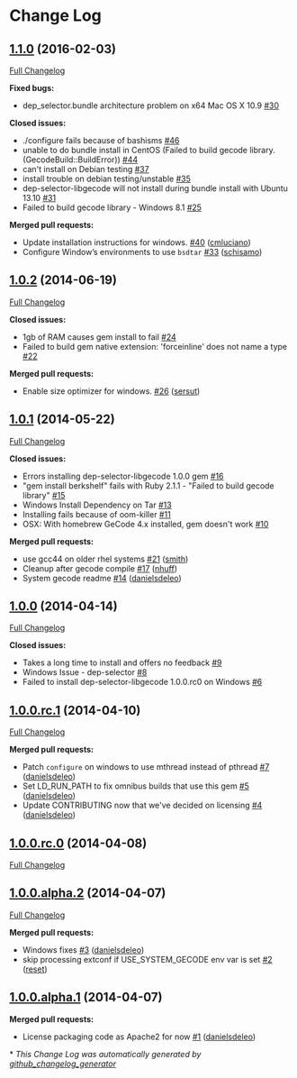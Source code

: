 # Change Log

## [1.1.0](https://github.com/chef/dep-selector-libgecode/tree/1.1.0) (2016-02-03)
[Full Changelog](https://github.com/chef/dep-selector-libgecode/compare/1.0.2...1.1.0)

**Fixed bugs:**

- dep\_selector.bundle architecture problem on x64 Mac OS X 10.9 [\#30](https://github.com/chef/dep-selector-libgecode/issues/30)

**Closed issues:**

- ./configure fails because of bashisms [\#46](https://github.com/chef/dep-selector-libgecode/issues/46)
- unable to do bundle install in CentOS \(Failed to build gecode library. \(GecodeBuild::BuildError\)\) [\#44](https://github.com/chef/dep-selector-libgecode/issues/44)
- can't install on Debian testing [\#37](https://github.com/chef/dep-selector-libgecode/issues/37)
- install trouble on debian testing/unstable [\#35](https://github.com/chef/dep-selector-libgecode/issues/35)
- dep-selector-libgecode will not install during bundle install with Ubuntu 13.10 [\#31](https://github.com/chef/dep-selector-libgecode/issues/31)
- Failed to build gecode library - Windows 8.1 [\#25](https://github.com/chef/dep-selector-libgecode/issues/25)

**Merged pull requests:**

- Update installation instructions for windows. [\#40](https://github.com/chef/dep-selector-libgecode/pull/40) ([cmluciano](https://github.com/cmluciano))
- Configure Window’s environments to use `bsdtar` [\#33](https://github.com/chef/dep-selector-libgecode/pull/33) ([schisamo](https://github.com/schisamo))

## [1.0.2](https://github.com/chef/dep-selector-libgecode/tree/1.0.2) (2014-06-19)
[Full Changelog](https://github.com/chef/dep-selector-libgecode/compare/1.0.1...1.0.2)

**Closed issues:**

- 1gb of RAM causes gem install to fail [\#24](https://github.com/chef/dep-selector-libgecode/issues/24)
- Failed to build gem native extension: 'forceinline' does not name a type [\#22](https://github.com/chef/dep-selector-libgecode/issues/22)

**Merged pull requests:**

- Enable size optimizer for windows. [\#26](https://github.com/chef/dep-selector-libgecode/pull/26) ([sersut](https://github.com/sersut))

## [1.0.1](https://github.com/chef/dep-selector-libgecode/tree/1.0.1) (2014-05-22)
[Full Changelog](https://github.com/chef/dep-selector-libgecode/compare/1.0.0...1.0.1)

**Closed issues:**

- Errors installing dep-selector-libgecode 1.0.0 gem [\#16](https://github.com/chef/dep-selector-libgecode/issues/16)
- "gem install berkshelf" fails with Ruby 2.1.1 - "Failed to build gecode library" [\#15](https://github.com/chef/dep-selector-libgecode/issues/15)
- Windows Install Dependency on Tar [\#13](https://github.com/chef/dep-selector-libgecode/issues/13)
- Installing fails because of oom-killer [\#11](https://github.com/chef/dep-selector-libgecode/issues/11)
- OSX: With homebrew GeCode 4.x installed, gem doesn't work [\#10](https://github.com/chef/dep-selector-libgecode/issues/10)

**Merged pull requests:**

- use gcc44 on older rhel systems [\#21](https://github.com/chef/dep-selector-libgecode/pull/21) ([smith](https://github.com/smith))
- Cleanup after gecode compile [\#17](https://github.com/chef/dep-selector-libgecode/pull/17) ([nhuff](https://github.com/nhuff))
- System gecode readme [\#14](https://github.com/chef/dep-selector-libgecode/pull/14) ([danielsdeleo](https://github.com/danielsdeleo))

## [1.0.0](https://github.com/chef/dep-selector-libgecode/tree/1.0.0) (2014-04-14)
[Full Changelog](https://github.com/chef/dep-selector-libgecode/compare/1.0.0.rc.1...1.0.0)

**Closed issues:**

- Takes a long time to install and offers no feedback [\#9](https://github.com/chef/dep-selector-libgecode/issues/9)
- Windows Issue - dep-selector [\#8](https://github.com/chef/dep-selector-libgecode/issues/8)
- Failed to install dep-selector-libgecode 1.0.0.rc0 on Windows [\#6](https://github.com/chef/dep-selector-libgecode/issues/6)

## [1.0.0.rc.1](https://github.com/chef/dep-selector-libgecode/tree/1.0.0.rc.1) (2014-04-10)
[Full Changelog](https://github.com/chef/dep-selector-libgecode/compare/1.0.0.rc.0...1.0.0.rc.1)

**Merged pull requests:**

- Patch `configure` on windows to use mthread instead of pthread [\#7](https://github.com/chef/dep-selector-libgecode/pull/7) ([danielsdeleo](https://github.com/danielsdeleo))
- Set LD\_RUN\_PATH to fix omnibus builds that use this gem [\#5](https://github.com/chef/dep-selector-libgecode/pull/5) ([danielsdeleo](https://github.com/danielsdeleo))
- Update CONTRIBUTING now that we've decided on licensing [\#4](https://github.com/chef/dep-selector-libgecode/pull/4) ([danielsdeleo](https://github.com/danielsdeleo))

## [1.0.0.rc.0](https://github.com/chef/dep-selector-libgecode/tree/1.0.0.rc.0) (2014-04-08)
[Full Changelog](https://github.com/chef/dep-selector-libgecode/compare/1.0.0.alpha.2...1.0.0.rc.0)

## [1.0.0.alpha.2](https://github.com/chef/dep-selector-libgecode/tree/1.0.0.alpha.2) (2014-04-07)
[Full Changelog](https://github.com/chef/dep-selector-libgecode/compare/1.0.0.alpha.1...1.0.0.alpha.2)

**Merged pull requests:**

- Windows fixes [\#3](https://github.com/chef/dep-selector-libgecode/pull/3) ([danielsdeleo](https://github.com/danielsdeleo))
- skip processing extconf if USE\_SYSTEM\_GECODE env var is set [\#2](https://github.com/chef/dep-selector-libgecode/pull/2) ([reset](https://github.com/reset))

## [1.0.0.alpha.1](https://github.com/chef/dep-selector-libgecode/tree/1.0.0.alpha.1) (2014-04-07)
**Merged pull requests:**

- License packaging code as Apache2 for now [\#1](https://github.com/chef/dep-selector-libgecode/pull/1) ([danielsdeleo](https://github.com/danielsdeleo))



\* *This Change Log was automatically generated by [github_changelog_generator](https://github.com/skywinder/Github-Changelog-Generator)*